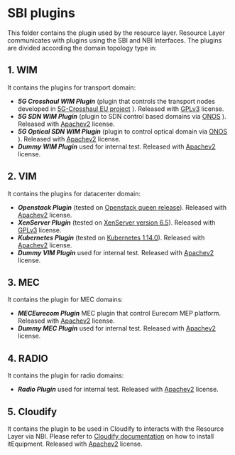 
# SBI plugins
This folder contains the plugin used by the resource layer.
Resource Layer communicates with plugins using the SBI and NBI Interfaces.
The plugins are divided according the domain topology type in:

## 1. WIM 
It contains the plugins for transport domain:
- **_5G Crosshaul WIM Plugin_** (plugin that controls the transport nodes developed in [5G-Crosshaul EU project](http://5g-crosshaul.eu/) ). Released with [GPLv3](https://www.gnu.org/licenses/gpl-3.0.en.html) license.
- **_5G SDN WIM Plugin_** (plugin to SDN control based domains via [ONOS](https://onosproject.org/) ). Released with [Apachev2](https://www.apache.org/licenses/LICENSE-2.0) license. 
- **_5G Optical SDN WIM Plugin_** (plugin to control optical domain via [ONOS](https://onosproject.org/) ). Released with [Apachev2](https://www.apache.org/licenses/LICENSE-2.0) license.
- **_Dummy WIM Plugin_** used for internal test. Released with [Apachev2](https://www.apache.org/licenses/LICENSE-2.0) license.

## 2. VIM
It contains the plugins for datacenter domain:
- **_Openstack Plugin_** (tested on [Openstack queen release](https://releases.openstack.org/queens/)). Released with [Apachev2](https://www.apache.org/licenses/LICENSE-2.0) license.
- **_XenServer Plugin_** (tested on [XenServer version 6.5](https://xenserver.org/open-source-virtualization-download.html)). Released with [GPLv3](https://www.gnu.org/licenses/gpl-3.0.en.html) license.
- **_Kubernetes Plugin_** (tested on [Kubernetes 1.14.0](https://dl.k8s.io/v1.14.0/kubernetes.tar.gz)). Released with [Apachev2](https://www.apache.org/licenses/LICENSE-2.0) license.
- **_Dummy VIM Plugin_** used for internal test. Released with [Apachev2](https://www.apache.org/licenses/LICENSE-2.0) license.

## 3. MEC
It contains the plugin for MEC  domains:
- **_MECEurecom Plugin_** MEC plugin that control Eurecom MEP platform. Released with [Apachev2](https://www.apache.org/licenses/LICENSE-2.0) license.
- **_Dummy MEC Plugin_** used for internal test. Released with [Apachev2](https://www.apache.org/licenses/LICENSE-2.0) license.

## 4. RADIO
It contains the plugin for radio domains:
- **_Radio Plugin_** used for internal test. Released with [Apachev2](https://www.apache.org/licenses/LICENSE-2.0) license.

## 5. Cloudify
It contains the plugin to be used in Cloudify to interacts with the Resource Layer via NBI. Please refer to [Cloudify documentation](https://cloudify.co/plugins/) on how to install itEquipment. Released with [Apachev2](https://www.apache.org/licenses/LICENSE-2.0) license.

